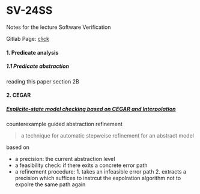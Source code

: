 # SV-24SS
Notes for the lecture Software Verification

Gitlab Page: [click](https://gitlab2.cip.ifi.lmu.de/sosy-lab/sv-notebooks-ss24)

#### 1. Predicate analysis
##### 1.1 Predicate abstraction
reading this paper section 2B



#### 2. CEGAR
##### [Explicite-state model checking based on CEGAR and Interpolation](https://link.springer.com/chapter/10.1007/978-3-642-37057-1_11)
counterexample guided  abstraction refinement
> a technique for automatic stepweise refinement for an abstract model

based on
   * a precision: the current abstraction level
   * a feasibility check: if there exits a concrete error path
   * a refinement procedure: 1. takes an infeasible error path  2. extracts a precision which suffices to instrcut the expolration algorithm not to expolre the same path again
